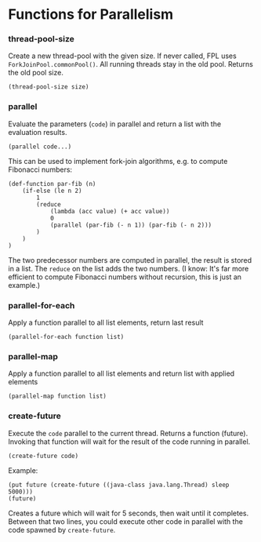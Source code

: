 # Functions for Parallelism

### thread-pool-size
Create a new thread-pool with the given size. If never called, FPL uses `ForkJoinPool.commonPool()`.
All running threads stay in the old pool. Returns the old pool size.
```
(thread-pool-size size)
```

### parallel
Evaluate the parameters (`code`) in parallel and return a list with the evaluation results.
```
(parallel code...)
```

This can be used to implement fork-join algorithms, e.g. to compute Fibonacci numbers:

```
(def-function par-fib (n)
	(if-else (le n 2)
		1
		(reduce 
			(lambda (acc value) (+ acc value)) 
			0 
			(parallel (par-fib (- n 1)) (par-fib (- n 2)))
		)
	)
)
```

The two predecessor numbers are computed in parallel, the result is stored in a list.
The `reduce` on the list adds the two numbers. (I know: It's far more efficient to
compute Fibonacci numbers without recursion, this is just an example.)

### parallel-for-each
Apply a function parallel to all list elements, return last result
```
(parallel-for-each function list)
```

### parallel-map
Apply a function parallel to all list elements and return list with applied elements
```
(parallel-map function list)
```

### create-future
Execute the `code` parallel to the current thread. Returns a function (future). Invoking that
function will wait for the result of the code running in parallel. 
```
(create-future code)
```
Example:
```
(put future (create-future ((java-class java.lang.Thread) sleep 5000)))
(future)
```
Creates a future which will wait for 5 seconds, then wait until it completes. Between that
two lines, you could execute other code in parallel with the code spawned by `create-future`.
